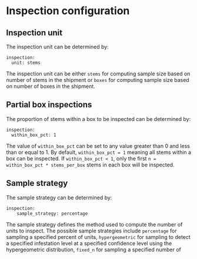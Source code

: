 # Inspection configuration

## Inspection unit
The inspection unit can be determined by:

```
inspection:
  unit: stems
```

The inspection unit can be either `stems` for computing sample size based on 
number of stems in the shipment or `boxes` for computing sample size based on number of boxes in the shipment.

## Partial box inspections
The proportion of stems within a box to be inspected can be determined by:

```
inspection:
  within_box_pct: 1
```

The value of `within_box_pct` can be set to any value greater than 0 and less than or equal to 1. By default, `within_box_pct = 1` meaning all stems within a box can be inspected. If `within_box_pct < 1`, only the first `n = within_box_pct * stems_per_box` stems in each box will be inspected.

## Sample strategy
The sample strategy can be determined by:

```
inspection:
    sample_strategy: percentage
```

The sample strategy defines the method used to compute the number of units to inspect. The possible sample strategies include `percentage` for sampling a specified percent of units, `hypergeometric` for sampling to detect a specified infestation level at a specified confidence level using the hypergeometric distribution, `fixed_n` for sampling a specified number of units, and `all` for sampling all units.

### Percentage strategy

The settings for `percentage` are:

```
inspection:
    percentage:
        proportion: 0.02
        min_boxes: 1
```

The percentage value is set by `proportion` and the minimum number of boxes to
 be inspected is set by `min_boxes`. If `unit = "stems"`, the number of stems to inspect
 is computed by `proportion * num_stems`. Similarly, If `unit = "boxes"`, the number of boxes to inspect is computed by `proportion * num_boxes`.

### Hypergeometric strategy

The settings for `hypergeometric` are:

```
inspection:
    hypergeometric:
        detection_level: 0.05
        confidence_level: 0.95
        min_boxes: 1
``` 

The minimum infestation level to be detected with sample is set by `detection_level` 
at the confidence level set by `confidence_level`. The minimum number of boxes to be 
inspected is set by `min_boxes`. The sample size is calculated using a hypergeometric
distribution (sampling without replacement) as described in (Fosgate, 2009).
The equation used to compute the sample size is:
  
```math
n=(1-(alpha)^1/D)(N-(D-1/2))
```

### Fixed *n* strategy
The settings for `fixed_n` are:

```
inspection:
    fixed_n: 10
```

The number of units to be inspected can be any integer set by `fixed_n`. If `unit = "stems"`, the sample size will be set to the minimum of two values: `fixed_n` and the maximum number of inspectable stems based on within_box_pct (`max_stems = within_box_pct * stems_per_box * num_boxes`). If `unit = "boxes"`, the sample size will be set to `fixed_n` if `min_boxes <= fixed_n <= num_boxes`. If `fixed_n` is less than the minimum number of boxes to inspect, number of boxes to inspect will be set to `min_boxes`. If `fixed_n` exceeds the number of boxes in the shipment, number of boxes to inspect will be set to `num_boxes`.

## Selection strategy
The unit selection strategy can be determined by:

```
inspection:
    selection_strategy: random
```

While the sample strategy determines *how many* units to inspect, the selection strategy is used to determine *which* units to select for inspection. The possible selection strategies include `random` for selecting units to inspect using a uniform random distribution, `tailgate` for selecting the first `n` units to inspect, or `hierarchical` for selecting boxes for partial inspection. The `hierarchical` selection strategy is valid only for the `stem` inspection unit.

### Hierarchical stratgey
The term hierarchical is meant to describe that the sample size is computed based on a lower unit (stems), but the sample selection uses the higher unit (boxes). This selection strategy cannot be used with the highest inspection unit (e.g., `unit = "boxes"`).

The settings for `hierarchical` are:

```
inspection:
    hierarchical:
      outer: random
      interval: 3
```

The method for selecting the outer units (boxes in this case) is set by `outer`. The possible values for `outer` are `random` for selecting the outer units using a random uniform distribution and `interval` for selecting every *nth* outer unit. If `outer = "interval"`, the interval size is set by `interval`.

A simple example using the following configuration:
```
shipment:
  stems_per_box:
    default: 200
inspection:
  unit: stem
  within_box_pct: 0.25
  sample_strategy: hypergeometric
  selection_strategy: hierarchical
    hierarchical:
      outer: random
```

In this case, the sample size is calculated using the hypergeometric approach based on the total number of stems in the shipment and the stems to be inspected are selected using the hierarchical approach.

Let's say the computed sample size (`n_units_to_inspect`) is 200 stems. The following steps are used to determine which stems to inspect. First, the `within_box_pct` value is used to determine how many boxes need to be opened to get to the sample size. The number of stems inspected per box is `within_box_pct` * `stems_per_box` (200 * 0.25 = 50), so only 50 stems would be inspected per box. The number of boxes that need to be opened to get to the sample size is `n_units_to_inspect` / `inspect_per_box` (200 / 50 = 4), so 4 boxes need to be opened. Once the number of boxes needed is determined, those boxes are then selected from the shipment randomly since `outer = "random"` and the first 25% of stems are inspected tailgate style, i.e., first *n*. 

The hierarchical selection strategy was designed for use with hypergeometric sample size computation using stems as the inspection unit. An important assumption for the hypergeometric sample size to work effectively is that every unit has an equal chance of being selected. This is feasible when using boxes as the inspection unit, since boxes could be numbered and the inspector could be directed to select boxes based on randomly generated box numbers. When using stems as the sample unit, however, ensuring every stem has an equal chance of being selected is more difficult, as there are likely too many stems to individually number and the stems may be packaged in bunches and stacked within a box. The hierarchical selection method does not ensure each stem has an equal chance of being selected, but it provides a sort of compromise to spread the sample out across the shipment while still limiting the number of boxes opened and stems inspected.

## End strategy
Each simulation automatically runs two options for determining when to end an inspection (end strategies). The two possible end strategies are `to detection` and `to completion`.

For the `to detection` end strategy, the inspection ends as soon as a pest is detected. For the `to completion` strategy, the inspection continues until the full sample has been inspected, regardless of pest detection.

The number of infested units detected for each end strategy is compared to quantify the proportion of pests reported when the inspection is ended at detection. 

## Cut Flower Release Program (CFRP)

```
release_programs:
  naive_cfrp:
    flowers:
    - Hyacinthus
    - Gerbera
    - Rosa
    - Actinidia
    max_boxes: 10  # do not apply to shipments larger than
```

---

Next: [Outputs](outputs.md)
